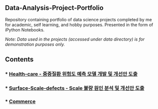 Data-Analysis-Project-Portfolio
------------------------------------
Repository containing portfolio of data science projects completed by me for academic, self learning, and hobby purposes. 
Presented in the form of iPython Notebooks.

_Note: Data used in the projects (accessed under data directory) is for demonstration purposes only._

## Contents

### * [Health-care - 중증질환 위험도 예측 모델 개발 및 개선안 도출](https://github.com/KimGyuLee/Health-Care-Big-Data-Project)  
### * [Surface-Scale-defects - Scale 불량 원인 분석 및 개선안 도출]()  
### * [Commerce]()  

